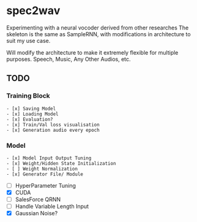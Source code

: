 # spec2wav

Experimenting with a neural vocoder derived from other researches
The skeleton is the same as SampleRNN, with modifications in architecture to suit my use case.

Will modify the architecture to make it extremely flexible for multiple purposes. Speech, Music, Any Other Audios, etc.

## TODO
### Training Block
    - [x] Saving Model
    - [x] Loading Model
    - [x] Evaluation?
    - [x] Train/Val loss visualisation
    - [x] Generation audio every epoch
### Model
    - [x] Model Input Output Tuning
    - [x] Weight/Hidden State Initialization
    - [ ] Weight Normalization
    - [x] Generator File/ Module
- [ ] HyperParameter Tuning
- [x] CUDA
- [ ] SalesForce QRNN
- [ ] Handle Variable Length Input
- [x] Gaussian Noise?
